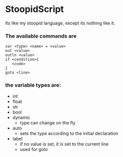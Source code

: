 # StoopidScript

 Its like my stoopid language, except its nothing like it.

### The available commands are

 ```
 var <type> <name> = <value>
 out <value>
 outln <value>
 if <condition>{
    <code>
 }
 goto <line>
 ```
### the variable types are:
- int  
- float  
- str
- bool  
- dynamic
    - type can change on the fly
- auto  
    - sets the type according to the initial declaration
- label  
    - if no value is set, it is set to the current line
    - used for goto